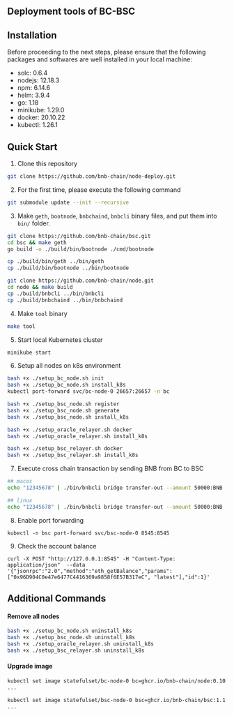 ## Deployment tools of BC-BSC

## Installation

Before proceeding to the next steps, please ensure that the following packages and softwares are well installed in your local machine: 
- solc: 0.6.4
- nodejs: 12.18.3 
- npm: 6.14.6
- helm: 3.9.4
- go: 1.18
- minikube: 1.29.0
- docker: 20.10.22
- kubectl: 1.26.1

## Quick Start
1. Clone this repository
```bash
git clone https://github.com/bnb-chain/node-deploy.git
```

2. For the first time, please execute the following command
```bash
git submodule update --init --recursive
```

3. Make `geth`, `bootnode`, `bnbchaind`, `bnbcli` binary files, and put them into `bin/` folder.
```bash
git clone https://github.com/bnb-chain/bsc.git
cd bsc && make geth
go build -o ./build/bin/bootnode ./cmd/bootnode

cp ./build/bin/geth ../bin/geth
cp ./build/bin/bootnode ../bin/bootnode

git clone https://github.com/bnb-chain/node.git
cd node && make build
cp ./build/bnbcli ../bin/bnbcli
cp ./build/bnbchaind ../bin/bnbchaind
```

4. Make `tool` binary
```bash
make tool
```

5. Start local Kubernetes cluster
```bash
minikube start
```

6. Setup all nodes on k8s environment
```bash
bash +x ./setup_bc_node.sh init
bash +x ./setup_bc_node.sh install_k8s
kubectl port-forward svc/bc-node-0 26657:26657 -n bc

bash +x ./setup_bsc_node.sh register
bash +x ./setup_bsc_node.sh generate
bash +x ./setup_bsc_node.sh install_k8s

bash +x ./setup_oracle_relayer.sh docker
bash +x ./setup_oracle_relayer.sh install_k8s

bash +x ./setup_bsc_relayer.sh docker
bash +x ./setup_bsc_relayer.sh install_k8s
```

7. Execute cross chain transaction by sending BNB from BC to BSC
```bash
## macos
echo "12345678" | ./bin/bnbcli bridge transfer-out --amount 50000:BNB --expire-time $(date -v+300S +%s) --to 0x96D904C0e47e6477C4416369a9858f6E57B317eC  --from node0-delegator --chain-id Binance-Chain-Nile --node localhost:26657 --home ./.local/bc/node0

## linux
echo "12345678" | ./bin/bnbcli bridge transfer-out --amount 50000:BNB --expire-time $(date --date="+300 seconds" +%s) --to 0x96D904C0e47e6477C4416369a9858f6E57B317eC  --from local-user --chain-id Binance-Chain-Nile --node localhost:26657
```

8. Enable port forwarding
```
kubectl -n bsc port-forward svc/bsc-node-0 8545:8545
```

9. Check the account balance
```
curl -X POST "http://127.0.0.1:8545" -H "Content-Type: application/json"  --data '{"jsonrpc":"2.0","method":"eth_getBalance","params":["0x96D904C0e47e6477C4416369a9858f6E57B317eC", "latest"],"id":1}' 
```

## Additional Commands

#### Remove all nodes
```bash
bash +x ./setup_bc_node.sh uninstall_k8s
bash +x ./setup_bsc_node.sh uninstall_k8s
bash +x ./setup_oracle_relayer.sh uninstall_k8s
bash +x ./setup_bsc_relayer.sh uninstall_k8s
```

#### Upgrade image
```bash
kubectl set image statefulset/bc-node-0 bc=ghcr.io/bnb-chain/node:0.10.6 -n bc
...

kubectl set image statefulset/bsc-node-0 bsc=ghcr.io/bnb-chain/bsc:1.1.18_hf -n bsc
...
```